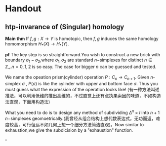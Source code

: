 # Handout

## htp-invarance of (Singular) homology

**Main thm** If $f,g:X\to Y$ is homotopic, then $f,g$ induces the same homology homomorphism $H_{*}(X)\to H_{*}(Y)$.

**pf** The key step is so straightforward.You wish to construct a new brick with boundary $\sigma_1-\sigma_2$,where $\sigma_1,\sigma_2$ are standard $n-$simplexes for distinct $n\in \mathbb Z_{+}$.$n=0,1,2$ is so easy. The case for bigger $n$ can be guessed and tested.

We name the opeation prism(cylinder) operation $P:C_n\to C_{n+1}$. Given $n$-simplex $\sigma$ , $P(\sigma)$ is like the cylinder with upper and bottom face $\sigma$. Thus you must guess what the expression of the operation looks like! (有一种方法叫递推法，可以利用低维的推出高维的，不过直觉上还有点执果索因的味道，不如构造法直观，下面用构造法)

What you need to do is to design any method of subdividing $\Delta^{n}\times I$ into $n+1$ $n-$simplexes geomoetrically.(我曾经从组合结构上想代数表达式，无功而返，难度较高，可行但远不如几何上想一个细分方法简洁直观)。Now similar to exhaustion,we give the subdicision by a "exhaustion"  function.

 





$\square$ 

 

 